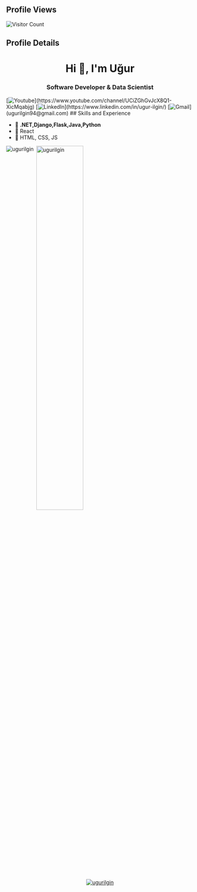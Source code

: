 
## Profile Views
 ![Visitor Count](https://profile-counter.glitch.me/{ugurilgin}/count.svg)
## Profile Details
<h1 align="center">Hi 👋, I'm Uğur</h1>
<h3 align="center">Software Developer & Data Scientist</h3>
[<img alt="Youtube" src="https://img.shields.io/badge/Youtube%20-%23FF0000.svg?&style=for-the-badge&logo=YouTube&logoColor=white"/>](https://www.youtube.com/channel/UCiZGhGvJcX8Q1-XicMqabjg) [<img alt="LinkedIn" src="https://img.shields.io/badge/linkedin%20-%230077B5.svg?&style=for-the-badge&logo=linkedin&logoColor=white"/>](https://www.linkedin.com/in/ugur-ilgin/) [<img alt="Gmail" src="https://img.shields.io/badge/@ugurilgin94@GMAİL.COM-D14836?style=for-the-badge&logo=gmail&logoColor=white" />](ugurilgin94@gmail.com)
## Skills and Experience

- 🌱  **.NET,Django,Flask,Java,Python**
- 🌱 React
- 🌱 HTML, CSS, JS




<p><img align="left" src="https://github-readme-stats.vercel.app/api/top-langs?username=ugurilgin&show_icons=true&locale=en&layout=compact" alt="ugurilgin" style="max-width:100%;"/></p>

<p>&nbsp;<img align="center" width="50%" src="https://github-readme-stats.vercel.app/api?username=ugurilgin&show_icons=true&locale=en" alt="ugurilgin" style="max-width:100%;"/></p>

<p align="center"> <a href="https://github.com/ryo-ma/github-profile-trophy"><img src="https://github-profile-trophy.vercel.app/?username=ugurilgin" alt="ugurilgin" /></a> </p>


